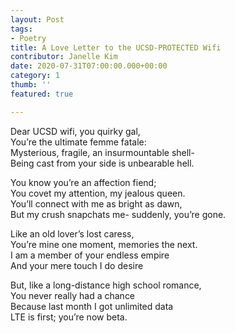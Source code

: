 ```yaml
---
layout: Post
tags: 
- Poetry
title: A Love Letter to the UCSD-PROTECTED Wifi
contributor: Janelle Kim
date: 2020-07-31T07:00:00.000+00:00
category: 1
thumb: ''
featured: true

---
```

Dear UCSD wifi, you quirky gal,<br>You’re the ultimate femme fatale:<br>Mysterious, fragile, an insurmountable shell-<br>Being cast from your side is unbearable hell. 

You know you’re an affection fiend;<br>You covet my attention, my jealous queen.<br>You’ll connect with me as bright as dawn,<br>But my crush snapchats me- suddenly, you’re gone.

Like an old lover’s lost caress,<br>You’re mine one moment, memories the next.<br>I am a member of your endless empire<br>And your mere touch I do desire 

But, like a long-distance high school romance,<br>You never really had a chance<br>Because last month I got unlimited data<br>LTE is first; you’re now beta.